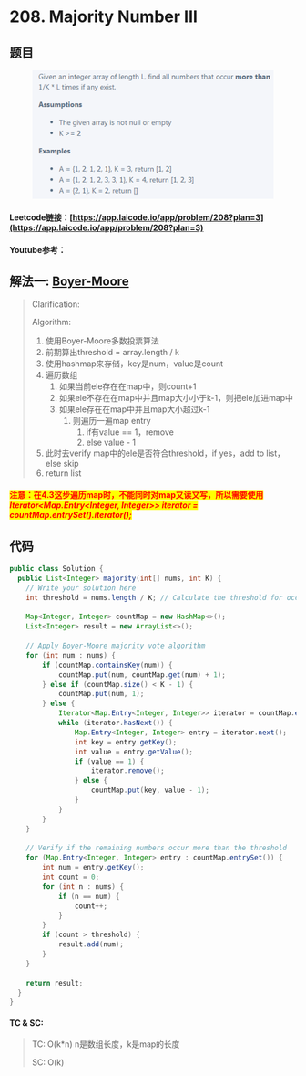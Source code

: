 # 208. Majority Number III

## 题目

<figure><img src="../../.gitbook/assets/image (3) (2) (1).png" alt=""><figcaption></figcaption></figure>

#### Leetcode链接：[https://app.laicode.io/app/problem/208?plan=3](https://app.laicode.io/app/problem/208?plan=3)

#### Youtube参考：

## 解法一: [Boyer-Moore](../../zhi-shi-dian/boyer-moore-majority-vote-algorithm.md)

> Clarification:&#x20;
>
> Algorithm:&#x20;
>
> 1. 使用Boyer-Moore多数投票算法
> 2. 前期算出threshold = array.length / k
> 3. 使用hashmap来存储，key是num，value是count
> 4. 遍历数组
>    1. 如果当前ele存在在map中，则count+1
>    2. 如果ele不存在在map中并且map大小小于k-1，则把ele加进map中
>    3. 如果ele存在在map中并且map大小超过k-1
>       1. 则遍历一遍map entry
>          1. if有value == 1，remove
>          2. else value - 1
> 5. 此时去verify map中的ele是否符合threshold，if yes，add to list，else skip
> 6. return list

#### <mark style="color:red;">注意：在4.3这步遍历map时，不能同时对map又读又写，所以需要使用</mark> <mark style="color:red;"></mark>_<mark style="color:red;">Iterator\<Map.Entry\<Integer, Integer>> iterator = countMap.entrySet().iterator();</mark>_

## 代码

```java
public class Solution {
  public List<Integer> majority(int[] nums, int K) {
    // Write your solution here
    int threshold = nums.length / K; // Calculate the threshold for occurrence

    Map<Integer, Integer> countMap = new HashMap<>();
    List<Integer> result = new ArrayList<>();

    // Apply Boyer-Moore majority vote algorithm
    for (int num : nums) {
        if (countMap.containsKey(num)) {
            countMap.put(num, countMap.get(num) + 1);
        } else if (countMap.size() < K - 1) {
            countMap.put(num, 1);
        } else {
            Iterator<Map.Entry<Integer, Integer>> iterator = countMap.entrySet().iterator();
            while (iterator.hasNext()) {
                Map.Entry<Integer, Integer> entry = iterator.next();
                int key = entry.getKey();
                int value = entry.getValue();
                if (value == 1) {
                    iterator.remove();
                } else {
                    countMap.put(key, value - 1);
                }
            }
        }
    }

    // Verify if the remaining numbers occur more than the threshold
    for (Map.Entry<Integer, Integer> entry : countMap.entrySet()) {
        int num = entry.getKey();
        int count = 0;
        for (int n : nums) {
            if (n == num) {
                count++;
            }
        }
        if (count > threshold) {
            result.add(num);
        }
    }

    return result;
  }
}
```

#### TC & SC:&#x20;

> TC: O(k\*n) n是数组长度，k是map的长度
>
> SC: O(k)
